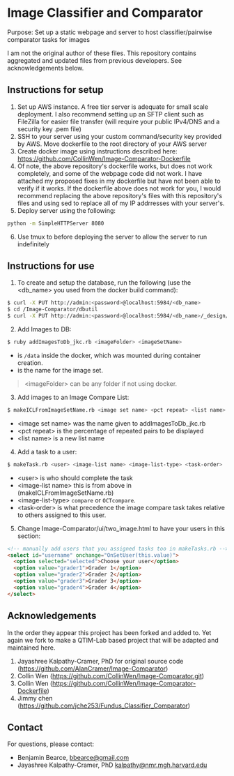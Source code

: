 # Image Classifier and Comparator

Purpose: Set up a static webpage and server to host classifier/pairwise comparator tasks for images 

I am not the original author of these files. This repository contains aggregated and updated files from previous developers. See acknowledgements below.

## Instructions for setup
1. Set up AWS instance. A free tier server is adequate for small scale deployment. I also recommend setting up an SFTP client such as FileZilla for easier file transfer (will require your public IPv4/DNS and a security key .pem file)
2. SSH to your server using your custom command/security key provided by AWS. Move dockerfile to the root directory of your AWS server 
3. Create docker image using instructions described here: https://github.com/CollinWen/Image-Comparator-Dockerfile
4. Of note, the above repository's dockerfile works, but does not work completely, and some of the webpage code did not work. I have attached my proposed fixes in my dockerfile but have not been able to verify if it works. If the dockerfile above does not work for you, I would recommend replacing the above repository's files with this repository's files and using sed to replace all of my IP addrresses with your server's.
5. Deploy server using the following:

```bash
python -m SimpleHTTPServer 8080
```
6. Use tmux to before deploying the server to allow the server to run indefinitely

## Instructions for use
1. To create and setup the database, run the following (use the <db_name> you used from the docker build command):  

```bash
$ curl -X PUT http://admin:<password>@localhost:5984/<db_name>
$ cd /Image-Comparator/dbutil
$ curl -X PUT http://admin:<password>@localhost:5984/<db_name>/_design/basic_views -d @basic_views.json
```

2. Add Images to DB:

```bash
$ ruby addImagesToDb_jkc.rb <imageFolder> <imageSetName>
```

* <imageFolder> is ```/data``` inside the docker, which was mounted during container creation.  
* <imageSetName> is the name for the image set.  

> \<imageFolder> can be any folder if not using docker.


3. Add images to an Image Compare List:

```bash
$ makeICLFromImageSetName.rb <image set name> <pct repeat> <list name>
```
* \<image set name> was the name given to addImagesToDb_jkc.rb  
* \<pct repeat> is the percentage of repeated pairs to be displayed  
* \<list name> is a new list name  

4. Add a task to a user:

```bash
$ makeTask.rb <user> <image-list name> <image-list-type> <task-order>
```
* \<user> is who should complete the task  
* \<image-list name> this is <list name> from above in (makeICLFromImageSetName.rb)  
* \<image-list-type> ```compare``` or ```OCTcompare```.  
* \<task-order> is what precedence the image compare task takes relative to others assigned to this user.   

5. Change Image-Comparator/ui/two_image.html to have your users in this section:

```html
<!-- manually add users that you assigned tasks too in makeTasks.rb -->
<select id="username" onchange="OnSetUser(this.value)">
  <option selected="selected">Choose your user</option>
  <option value="grader1">Grader 1</option>
  <option value="grader2">Grader 2</option>
  <option value="grader3">Grader 3</option>
  <option value="grader4">Grader 4</option>
</select>
```

## Acknowledgements

In the order they appear this project has been forked and added to. Yet again we fork to make a QTIM-Lab based project that will be adapted and maintained here.

1. Jayashree Kalpathy-Cramer, PhD for original source code (https://github.com/AlanCramer/Image-Comparator)  
2. Collin Wen (https://github.com/CollinWen/Image-Comparator.git)  
3. Collin Wen (https://github.com/CollinWen/Image-Comparator-Dockerfile)  
4. Jimmy chen (https://github.com/jche253/Fundus_Classifier_Comparator)  


## Contact
For questions, please contact:
* Benjamin Bearce, bbearce@gmail.com  
* Jayashree Kalpathy-Cramer, PhD kalpathy@nmr.mgh.harvard.edu  
